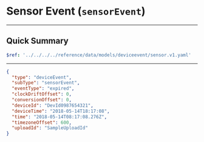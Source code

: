 <!-- omit in toc -->
# Sensor Event (`sensorEvent`)

---

## Quick Summary

```yaml json_schema
$ref: '../../../../reference/data/models/deviceevent/sensor.v1.yaml'
```

---

```json title="Example" lineNumbers=true
{
  "type": "deviceEvent",
  "subType": "sensorEvent",
  "eventType": "expired",
  "clockDriftOffset": 0,
  "conversionOffset": 0,
  "deviceId": "DevId0987654321",
  "deviceTime": "2018-05-14T18:17:08",
  "time": "2018-05-14T08:17:08.276Z",
  "timezoneOffset": 600,
  "uploadId": "SampleUploadId"
}
```
